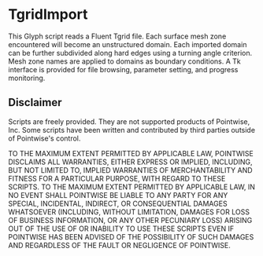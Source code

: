 TgridImport
==========================================
This Glyph script reads a Fluent Tgrid file. Each surface mesh zone
encountered will become an unstructured domain. Each imported domain can
be further subdivided along hard edges using a turning angle criterion.
Mesh zone names are applied to domains as boundary conditions. A Tk
interface is provided for file browsing, parameter setting, and progress
monitoring. 

Disclaimer
----------
Scripts are freely provided. They are not supported products of 
Pointwise, Inc. Some scripts have been written and contributed by 
third parties outside of Pointwise's control.

TO THE MAXIMUM EXTENT PERMITTED BY APPLICABLE LAW, POINTWISE DISCLAIMS
ALL WARRANTIES, EITHER EXPRESS OR IMPLIED, INCLUDING, BUT NOT LIMITED
TO, IMPLIED WARRANTIES OF MERCHANTABILITY AND FITNESS FOR A PARTICULAR
PURPOSE, WITH REGARD TO THESE SCRIPTS. TO THE MAXIMUM EXTENT PERMITTED
BY APPLICABLE LAW, IN NO EVENT SHALL POINTWISE BE LIABLE TO ANY PARTY
FOR ANY SPECIAL, INCIDENTAL, INDIRECT, OR CONSEQUENTIAL DAMAGES
WHATSOEVER (INCLUDING, WITHOUT LIMITATION, DAMAGES FOR LOSS OF BUSINESS
INFORMATION, OR ANY OTHER PECUNIARY LOSS) ARISING OUT OF THE USE OF OR
INABILITY TO USE THESE SCRIPTS EVEN IF POINTWISE HAS BEEN ADVISED OF THE
POSSIBILITY OF SUCH DAMAGES AND REGARDLESS OF THE FAULT OR NEGLIGENCE OF
POINTWISE.

